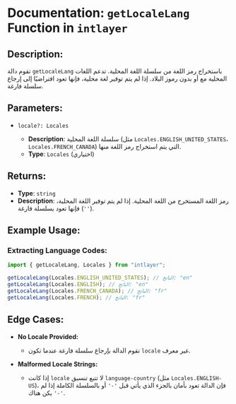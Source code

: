 # Documentation: `getLocaleLang` Function in `intlayer`

## Description:

تقوم دالة `getLocaleLang` باستخراج رمز اللغة من سلسلة اللغة المحلية. تدعم اللغات المحلية مع أو بدون رموز البلاد. إذا لم يتم توفير لغة محلية، فإنها تعود افتراضيًا إلى إرجاع سلسلة فارغة.

## Parameters:

- `locale?: Locales`

  - **Description**: سلسلة اللغة المحلية (مثل `Locales.ENGLISH_UNITED_STATES`، `Locales.FRENCH_CANADA`) التي يتم استخراج رمز اللغة منها.
  - **Type**: `Locales` (اختياري)

## Returns:

- **Type**: `string`
- **Description**: رمز اللغة المستخرج من اللغة المحلية. إذا لم يتم توفير اللغة المحلية، فإنها تعود بسلسلة فارغة (`''`).

## Example Usage:

### Extracting Language Codes:

```typescript
import { getLocaleLang, Locales } from "intlayer";

getLocaleLang(Locales.ENGLISH_UNITED_STATES); // الناتج: "en"
getLocaleLang(Locales.ENGLISH); // الناتج: "en"
getLocaleLang(Locales.FRENCH_CANADA); // الناتج: "fr"
getLocaleLang(Locales.FRENCH); // الناتج: "fr"
```

## Edge Cases:

- **No Locale Provided:**

  - تقوم الدالة بإرجاع سلسلة فارغة عندما تكون `locale` غير معرف.

- **Malformed Locale Strings:**
  - إذا كانت `locale` لا تتبع تنسيق `language-country` (مثل `Locales.ENGLISH-US`)، فإن الدالة تعود بأمان بالجزء الذي يأتي قبل `'-'` أو بالسلسلة الكاملة إذا لم يكن هناك `'-'`.
